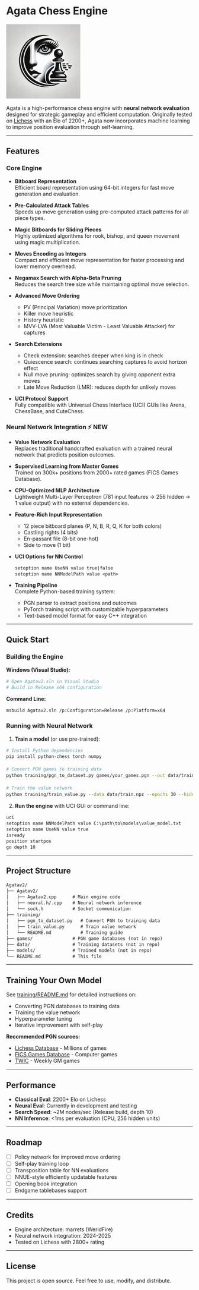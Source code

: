 # Agata Chess Engine  

<p align="left">
  <img src="Agatalogo.jpg" alt="Agata Logo" width="200">
</p>

Agata is a high-performance chess engine with **neural network evaluation** designed for strategic gameplay and efficient computation. Originally tested on [Lichess](https://lichess.org) with an Elo of 2200+, Agata now incorporates machine learning to improve position evaluation through self-learning.

---

## Features  

### Core Engine

- **Bitboard Representation**  
  Efficient board representation using 64-bit integers for fast move generation and evaluation.  

- **Pre-Calculated Attack Tables**  
  Speeds up move generation using pre-computed attack patterns for all piece types.  

- **Magic Bitboards for Sliding Pieces**  
  Highly optimized algorithms for rook, bishop, and queen movement using magic multiplication.  

- **Moves Encoding as Integers**  
  Compact and efficient move representation for faster processing and lower memory overhead.  

- **Negamax Search with Alpha-Beta Pruning**  
  Reduces the search tree size while maintaining optimal move selection.  

- **Advanced Move Ordering**  
  - PV (Principal Variation) move prioritization  
  - Killer move heuristic  
  - History heuristic  
  - MVV-LVA (Most Valuable Victim - Least Valuable Attacker) for captures  

- **Search Extensions**  
  - Check extension: searches deeper when king is in check  
  - Quiescence search: continues searching captures to avoid horizon effect  
  - Null move pruning: optimizes search by giving opponent extra moves  
  - Late Move Reduction (LMR): reduces depth for unlikely moves  

- **UCI Protocol Support**  
  Fully compatible with Universal Chess Interface (UCI) GUIs like Arena, ChessBase, and CuteChess.  

### Neural Network Integration ⚡ NEW

- **Value Network Evaluation**  
  Replaces traditional handcrafted evaluation with a trained neural network that predicts position outcomes.  

- **Supervised Learning from Master Games**  
  Trained on 300k+ positions from 2000+ rated games (FICS Games Database).  

- **CPU-Optimized MLP Architecture**  
  Lightweight Multi-Layer Perceptron (781 input features → 256 hidden → 1 value output) with no external dependencies.  

- **Feature-Rich Input Representation**  
  - 12 piece bitboard planes (P, N, B, R, Q, K for both colors)  
  - Castling rights (4 bits)  
  - En-passant file (8-bit one-hot)  
  - Side to move (1 bit)  

- **UCI Options for NN Control**  
  ```
  setoption name UseNN value true|false
  setoption name NNModelPath value <path>
  ```

- **Training Pipeline**  
  Complete Python-based training system:  
  - PGN parser to extract positions and outcomes  
  - PyTorch training script with customizable hyperparameters  
  - Text-based model format for easy C++ integration  

---

## Quick Start

### Building the Engine

**Windows (Visual Studio):**
```bash
# Open Agatav2.sln in Visual Studio
# Build in Release x64 configuration
```

**Command Line:**
```bash
msbuild Agatav2.sln /p:Configuration=Release /p:Platform=x64
```

### Running with Neural Network

1. **Train a model** (or use pre-trained):
```bash
# Install Python dependencies
pip install python-chess torch numpy

# Convert PGN games to training data
python training/pgn_to_dataset.py games/your_games.pgn --out data/train.npz --max-games 50000

# Train the value network
python training/train_value.py --data data/train.npz --epochs 30 --hidden 256 --out models/value_model.txt
```

2. **Run the engine** with UCI GUI or command line:
```
uci
setoption name NNModelPath value C:\path\to\models\value_model.txt
setoption name UseNN value true
isready
position startpos
go depth 10
```

---

## Project Structure

```
Agatav2/
├── Agatav2/
│   ├── Agatav2.cpp      # Main engine code
│   ├── neural.h/.cpp    # Neural network inference
│   └── sock.h           # Socket communication
├── training/
│   ├── pgn_to_dataset.py   # Convert PGN to training data
│   ├── train_value.py      # Train value network
│   └── README.md           # Training guide
├── games/               # PGN game databases (not in repo)
├── data/                # Training datasets (not in repo)
├── models/              # Trained models (not in repo)
└── README.md            # This file
```

---

## Training Your Own Model

See [training/README.md](training/README.md) for detailed instructions on:
- Converting PGN databases to training data
- Training the value network
- Hyperparameter tuning
- Iterative improvement with self-play

**Recommended PGN sources:**
- [Lichess Database](https://database.lichess.org/) - Millions of games
- [FICS Games Database](https://www.ficsgames.org/download.html) - Computer games
- [TWIC](https://theweekinchess.com/twic) - Weekly GM games

---

## Performance

- **Classical Eval**: 2200+ Elo on Lichess
- **Neural Eval**: Currently in development and testing
- **Search Speed**: ~2M nodes/sec (Release build, depth 10)
- **NN Inference**: <1ms per evaluation (CPU, 256 hidden units)

---

## Roadmap

- [ ] Policy network for improved move ordering
- [ ] Self-play training loop
- [ ] Transposition table for NN evaluations
- [ ] NNUE-style efficiently updatable features
- [ ] Opening book integration
- [ ] Endgame tablebases support

---

## Credits

- Engine architecture: marrets (WeridFire)
- Neural network integration: 2024-2025
- Tested on Lichess with 2800+ rating

---

## License

This project is open source. Feel free to use, modify, and distribute.

